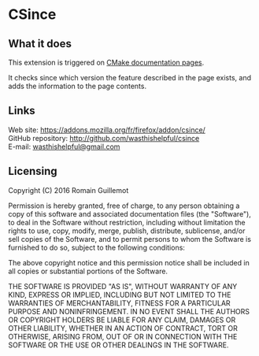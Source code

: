 # CSince

## What it does

This extension is triggered on [CMake documentation pages](https://cmake.org/cmake/help/latest/).

It checks since which version the feature described in the page exists, and adds the information to the page contents.

## Links

Web site: <https://addons.mozilla.org/fr/firefox/addon/csince/>  
GitHub repository: <http://github.com/wasthishelpful/csince>  
E-mail: <wasthishelpful@gmail.com>

## Licensing

Copyright (C) 2016 Romain Guillemot

Permission is hereby granted, free of charge, to any person obtaining a copy of this software and associated documentation files (the "Software"), to deal in the Software without restriction, including without limitation the rights to use, copy, modify, merge, publish, distribute, sublicense, and/or sell copies of the Software, and to permit persons to whom the Software is furnished to do so, subject to the following conditions:

The above copyright notice and this permission notice shall be included in all copies or substantial portions of the Software.

THE SOFTWARE IS PROVIDED "AS IS", WITHOUT WARRANTY OF ANY KIND, EXPRESS OR IMPLIED, INCLUDING BUT NOT LIMITED TO THE WARRANTIES OF MERCHANTABILITY, FITNESS FOR A PARTICULAR PURPOSE AND NONINFRINGEMENT. IN NO EVENT SHALL THE AUTHORS OR COPYRIGHT HOLDERS BE LIABLE FOR ANY CLAIM, DAMAGES OR OTHER LIABILITY, WHETHER IN AN ACTION OF CONTRACT, TORT OR OTHERWISE, ARISING FROM, OUT OF OR IN CONNECTION WITH THE SOFTWARE OR THE USE OR OTHER DEALINGS IN THE SOFTWARE.